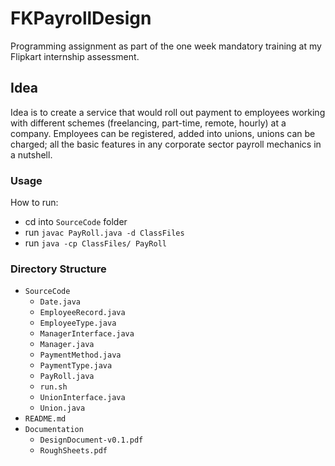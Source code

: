 # FKPayrollDesign
Programming assignment as part of the one week mandatory training at my Flipkart internship assessment.

## Idea
Idea is to create a service that would roll out payment to employees working with different schemes (freelancing, part-time, remote, hourly) at a company.
Employees can be registered, added into unions, unions can be charged; all the basic features in any corporate sector payroll mechanics in a nutshell.

### Usage

How to run:
- cd into `SourceCode` folder
- run `javac PayRoll.java -d ClassFiles`
- run `java -cp ClassFiles/ PayRoll`

### Directory Structure

- `SourceCode`
  - `Date.java`
  - `EmployeeRecord.java`
  - `EmployeeType.java`
  - `ManagerInterface.java`
  - `Manager.java`
  - `PaymentMethod.java`
  - `PaymentType.java`
  - `PayRoll.java`
  - `run.sh`
  - `UnionInterface.java`
  - `Union.java`
- `README.md`
- `Documentation`
  - `DesignDocument-v0.1.pdf`
  - `RoughSheets.pdf`
    
